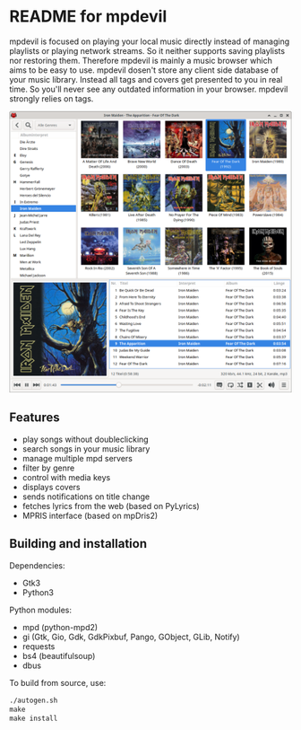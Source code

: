 README for mpdevil
==================
mpdevil is focused on playing your local music directly instead of managing playlists or playing network streams. So it neither supports saving playlists nor restoring them. Therefore mpdevil is mainly a music browser which aims to be easy to use. mpdevil dosen't store any client side database of your music library. Instead all tags and covers get presented to you in real time. So you'll never see any outdated information in your browser. mpdevil strongly relies on tags.

![ScreenShot](screenshots/mainwindow_0.8.0.png)

Features
--------

- play songs without doubleclicking
- search songs in your music library
- manage multiple mpd servers
- filter by genre
- control with media keys
- displays covers
- sends notifications on title change
- fetches lyrics from the web (based on PyLyrics)
- MPRIS interface (based on mpDris2)

Building and installation
-------------------------

Dependencies:
- Gtk3
- Python3

Python modules:
- mpd (python-mpd2)
- gi (Gtk, Gio, Gdk, GdkPixbuf, Pango, GObject, GLib, Notify)
- requests
- bs4 (beautifulsoup)
- dbus

To build from source, use:

    ./autogen.sh
    make
    make install
    
